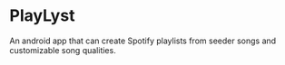 # PlayLyst
An android app that can create Spotify playlists from seeder songs and customizable song qualities. 
